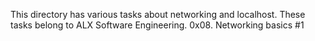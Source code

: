 This directory has various tasks about networking and localhost.
These tasks belong to ALX Software Engineering.
0x08. Networking basics #1
